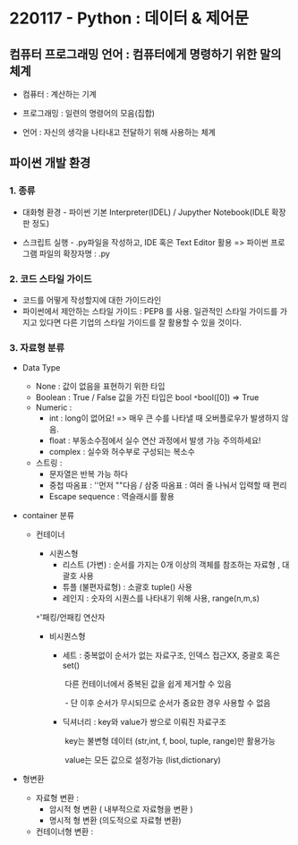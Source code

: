 # 220117 - Python : 데이터 & 제어문

## 컴퓨터 프로그래밍 언어 : 컴퓨터에게 명령하기 위한 말의 체계

- 컴퓨터 : 계산하는 기계

- 프로그래밍 : 일련의 명령어의 모음(집합)

- 언어 : 자신의 생각을 나타내고 전달하기 위해 사용하는 체계



## 파이썬 개발 환경

### 1. 종류

- 대화형 환경 - 파이썬 기본 Interpreter(IDEL) / Jupyther Notebook(IDLE 확장판 정도)

- 스크립트 실행 - .py파일을 작성하고, IDE 혹은 Text Editor 활용 => 파이썬 프로그램 파일의 확장자명 : .py



### 2. 코드 스타일 가이드

- 코드를 어떻게 작성할지에 대한 가이드라인
- 파이썬에서 제안하는 스타일 가이드 : PEP8 를 사용. 일관적인 스타일 가이드를 가지고 있다면 다른 기업의 스타일 가이드를 잘 활용할 수 있을 것이다.



### 3. 자료형 분류

- Data Type
  - None : 값이 없음을 표현하기 위한 타입
  - Boolean : True / False 값을 가진 타입은 bool  `*`bool([0]) => True
  - Numeric : 
    - int : long이 없어요! => 매우 큰 수를 나타낼 때 오버플로우가 발생하지 않음. 
    - float : 부동소수점에서 실수 연산 과정에서 발생 가능 주의하세요!
    - complex : 실수와 허수부로 구성되는 복소수
  - 스트링 :
    - 문자열은 반복 가능 하다
    - 중첩 따옴표 : ''먼저 ""다음 / 삼중 따옴표 : 여러 줄 나눠서 입력할 때 편리
    - Escape sequence : 역슬래시를 활용

- container 분류

  - 컨테이너

    - 시퀀스형
      - 리스트 (가변) : 순서를 가지는 0개 이상의 객체를 참조하는 자료형 , 대괄호 사용
      - 튜플 (불편자료형) : 소괄호 tuple() 사용
      - 레인지 : 숫자의 시퀀스를 나타내기 위해 사용, range(n,m,s)

    `*`'패킹/언패킹 연산자

    

    - 비시퀀스형

      - 세트 : 중복없이 순서가 없는 자료구조, 인덱스 접근XX, 중괄호 혹은 set()

        ​			다른 컨테이너에서 중복된 값을 쉽게 제거할 수 있음 

        ​				- 단 이후 순서가 무시되므로 순서가 중요한 경우 사용할 수 없음 

      - 딕셔너리 : key와 value가 쌍으로 이뤄진 자료구조

        ​					key는 불변형 데이터 (str,int, f, bool, tuple, range)만 활용가능 

        ​					 value는 모든 값으로 설정가능 (list,dictionary)

- 형변환

  - 자료형 변환 : 
    - 암시적 형 변환 ( 내부적으로 자료형을 변환 )
    - 명시적 형 변환 (의도적으로 자료형 변환)
  - 컨테이너형 변환 : 

